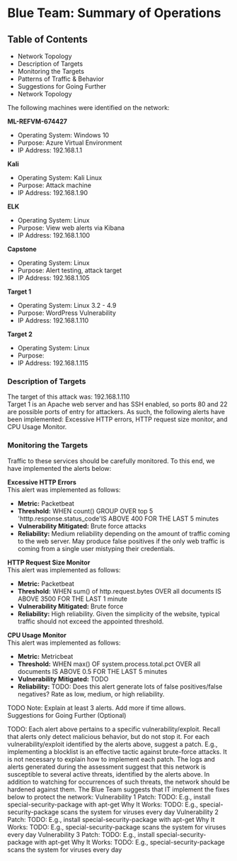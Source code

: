 # Blue Team: Summary of Operations
## **Table of Contents**
- Network Topology
- Description of Targets
- Monitoring the Targets
- Patterns of Traffic & Behavior
- Suggestions for Going Further
- Network Topology  
  
The following machines were identified on the network:

**ML-REFVM-674427**  
- Operating System: Windows 10  
- Purpose: Azure Virtual Environment  
- IP Address: 192.168.1.1  
  
**Kali**  
- Operating System: Kali Linux  
- Purpose: Attack machine  
- IP Address: 192.168.1.90  
  
**ELK**  
- Operating System: Linux  
- Purpose: View web alerts via Kibana  
- IP Address: 192.168.1.100  
  
**Capstone**  
- Operating System: Linux  
- Purpose: Alert testing, attack target  
- IP Address: 192.168.1.105  

**Target 1**
- Operating System: Linux 3.2 - 4.9
- Purpose: WordPress Vulnerability
- IP Address: 192.168.1.110

**Target 2**
- Operating System: Linux
- Purpose: 
- IP Address: 192.168.1.115  
  

### Description of Targets
  The target of this attack was: 192.168.1.110  
  Target 1 is an Apache web server and has SSH enabled, so ports 80 and 22 are possible ports of entry for attackers. As such, the following alerts have been implemented: Excessive HTTP errors, HTTP request size monitor, and CPU Usage Monitor.  
  

### Monitoring the Targets
  Traffic to these services should be carefully monitored. To this end, we have implemented the alerts below:  
   
 
**Excessive HTTP Errors**  
This alert was implemented as follows:  
- **Metric:** Packetbeat  
- **Threshold:** WHEN count() GROUP OVER top 5 'htttp.response.status_code'IS ABOVE 400 FOR THE LAST 5 minutes  
- **Vulnerability Mitigated:** Brute force attacks  
- **Reliability:** Medium reliability depending on the amount of traffic coming to the web server. May produce false positives if the only web traffic is coming from a single user mistyping their credentials.  
  

**HTTP Request Size Monitor**  
This alert was implemented as follows:  
- **Metric:** Packetbeat  
- **Threshold:** WHEN sum() of http.request.bytes OVER all documents IS ABOVE 3500 FOR THE LAST 1 minute  
- **Vulnerability Mitigated:** Brute force  
- **Reliability:** High reliability. Given the simplicity of the website, typical traffic should not exceed the appointed threshold.   

**CPU Usage Monitor**  
This alert was implemented as follows:  
- **Metric:** Metricbeat  
- **Threshold:** WHEN max() OF system.process.total.pct OVER all documents IS ABOVE 0.5 FOR THE LAST 5 minutes  
- **Vulnerability Mitigated:** TODO  
- **Reliability:** TODO: Does this alert generate lots of false positives/false negatives? Rate as low, medium, or high reliability.   

TODO Note: Explain at least 3 alerts. Add more if time allows.  
Suggestions for Going Further (Optional)  

TODO:
Each alert above pertains to a specific vulnerability/exploit. Recall that alerts only detect malicious behavior, but do not stop it. For each vulnerability/exploit identified by the alerts above, suggest a patch. E.g., implementing a blocklist is an effective tactic against brute-force attacks. It is not necessary to explain how to implement each patch.
The logs and alerts generated during the assessment suggest that this network is susceptible to several active threats, identified by the alerts above. In addition to watching for occurrences of such threats, the network should be hardened against them. The Blue Team suggests that IT implement the fixes below to protect the network:
Vulnerability 1
Patch: TODO: E.g., install special-security-package with apt-get
Why It Works: TODO: E.g., special-security-package scans the system for viruses every day
Vulnerability 2
Patch: TODO: E.g., install special-security-package with apt-get
Why It Works: TODO: E.g., special-security-package scans the system for viruses every day
Vulnerability 3
Patch: TODO: E.g., install special-security-package with apt-get
Why It Works: TODO: E.g., special-security-package scans the system for viruses every day

